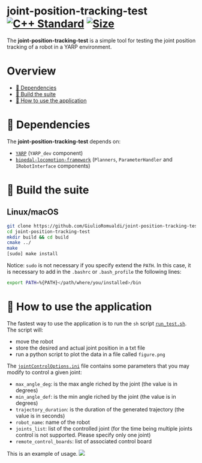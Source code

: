 # joint-position-tracking-test <a href="https://isocpp.org"><img src="https://img.shields.io/badge/standard-C++17-blue.svg?style=flat&logo=c%2B%2B" alt="C++ Standard" /></a>  </a><a href="./LICENSE"><img src="https://img.shields.io/badge/license-LGPL-19c2d8.svg" alt="Size" /></a>

The **joint-position-tracking-test** is a simple tool for testing the joint position tracking of a robot in a YARP environment. 

# Overview
- [:page_facing_up: Dependencies](#page_facing_up-dependencies)
- [:hammer: Build the suite](#hammer-build-the-suite)
- [:running: How to use the application](#running-how-to-use-the-application)

# :page_facing_up: Dependencies
The **joint-position-tracking-test** depends on:
- [`YARP`](https://github.com/robotology/YARP) (`YARP_dev` component)
- [`bipedal-locomotion-framework`](https://github.com/dic-iit/bipedal-locomotion-framework) (`Planners`, `ParameterHandler` and `IRobotInterface` components)

# :hammer: Build the suite
## Linux/macOS

```sh
git clone https://github.com/GiulioRomualdi/joint-position-tracking-test.git
cd joint-position-tracking-test
mkdir build && cd build
cmake ../
make
[sudo] make install
```
Notice: `sudo` is not necessary if you specify extend the `PATH`. In this case, it is necessary to add in the `.bashrc` or `.bash_profile` the following lines:
```sh
export PATH=%{PATH}</path/where/you/installed>/bin
```

# :running: How to use the application
The fastest way to use the application is to run the `sh` script [`run_test.sh`](./script/run_test.sh).
The script will:
- move the robot
- store the desired and actual joint position in a txt file
- run a python script to plot the data in a file called `figure.png`

The [`jointControlOptions.ini`](./cpp/app/jointControlOptions.ini) file contains some parameters that you may modify to control a given joint:
- `max_angle_deg`: is the max angle riched by the joint (the value is in degrees)
- `min_angle_def`: is the min angle riched by the joint (the value is in degrees)
- `trajectory_duration`: is the duration of the generated trajectory (the value is in seconds)
- `robot_name`: name of the robot
- `joints_list`: list of the controlled joint (for the time being multiple joints control is not supported. Please specify only one joint)
- `remote_control_boards`: list of associated control board

This is an example of usage.
![](https://user-images.githubusercontent.com/16744101/97494667-e5576280-1966-11eb-840b-56e5120f6b29.gif)
